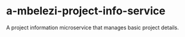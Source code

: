 # a-mbelezi-project-info-service
A project information microservice that manages basic project details.
